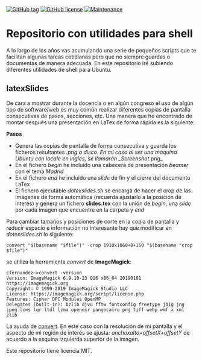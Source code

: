 [![GitHub tag](https://img.shields.io/github/tag/cafernandezlo/es_fic_shell_utils.svg)](https://GitHub.com/cafernandezlo/es_fic_shell_utils/tags/)
[![GitHub license](https://img.shields.io/github/license/cafernandezlo/es_fic_shell_utils.svg)](https://github.com/cafernandezlo/es_fic_shell_utils/blob/master/LICENSE)
[![Maintenance](https://img.shields.io/badge/Maintained%3F-yes-green.svg)](https://GitHub.com/cafernandezlo/es_fic_shell_utils/graphs/commit-activity)


# Repositorio con utilidades para shell

A lo largo de los años vas acumulando una serie de pequeños scripts que te facilitan algunas tareas cotidianas pero que no siempre guardas o documentas de manera adecuada. En este repositorio iré subiendo diferentes utilidades de shell para Ubuntu.

## latexSlides

De cara a mostrar durante la docencia o en algún congreso el uso de algún tipo de software/web es muy común realizar diferentes copias de pantalla consecutivas de pasos, secciones, etc. Una manera que he encontrado de montar después una presentación en LaTex de forma rápida es la siguiente:

**Pasos**

* Genera las copias de pantalla de forma consecutiva y guarda los ficheros resultantes *.png a disco. En mi caso al ser una máquina Ubuntu con locale en inglés, se llamarán _Screenshot*.png_
* En el fichero _begin_ he incluido una cabecera de presentación _beamer_ con el tema _Madrid_
* En el fichero _end_ he incluido una _slide_ de fin y el cierre del documento LaTex
* El fichero ejecutable _dotexslides.sh_ se encarga de hacer el crop de las imágenes de forma automática (recuerda ajustarlo a la posición de interés) y genera un fichero __slides.tex__ con la unión de _begin_, una _slide_ por cada imagen que encuentre en la carpeta y _end_

Para cambiar tamaños y posiciones de corte en la copia de pantalla y reducir espacio e información no interesante hay que modificar en _dotexslides.sh_ lo siguiente:

```
convert "$(basename "$file")" -crop 1910x1060+0+150 "$(basename "crop $file")"
```

se utiliza la herramienta _convert_ de **ImageMagick**:

```
cfernandez~>convert -version
Version: ImageMagick 6.9.10-23 Q16 x86_64 20190101 https://imagemagick.org
Copyright: © 1999-2019 ImageMagick Studio LLC
License: https://imagemagick.org/script/license.php
Features: Cipher DPC Modules OpenMP 
Delegates (built-in): bzlib djvu fftw fontconfig freetype jbig jng jpeg lcms lqr ltdl lzma openexr pangocairo png tiff webp wmf x xml zlib
```

La ayuda de [convert](https://www.imagemagick.org/script/command-line-options.php#crop). En este caso con la resolución de mi pantalla y el aspecto de mi región de interés se ajusta: _anchoxalto+offsetX+offsetY_ de acuerdo a la esquina izquierda superior de la imagen.

Este repositorio tiene licencia MIT.
